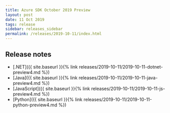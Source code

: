 ```yaml
---
title: Azure SDK October 2019 Preview
layout: post
date: 11 Oct 2019
tags: release
sidebar: releases_sidebar
permalink: /releases/2019-10-11/index.html
---
```

## Release notes

* [.NET]({{ site.baseurl }}{% link releases/2019-10-11/2019-10-11-dotnet-preview4.md %})
* [Java]({{ site.baseurl }}{% link releases/2019-10-11/2019-10-11-java-preview4.md %})
* [JavaScript]({{ site.baseurl }}{% link releases/2019-10-11/2019-10-11-js-preview4.md %})
* [Python]({{ site.baseurl }}{% link releases/2019-10-11/2019-10-11-python-preview4.md %})

